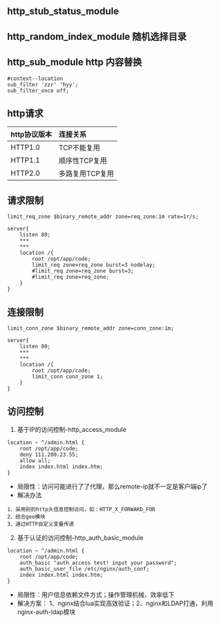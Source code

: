 ## http_stub_status_module
## http_random_index_module  随机选择目录
## http_sub_module http 内容替换
```
#context--location
sub_filter 'zzr' 'hyy';
sub_filter_once off;
```

## http请求

|  http协议版本   | 连接关系  |
|  :----  | :----  |
| HTTP1.0  | TCP不能复用 |
| HTTP1.1  | 顺序性TCP复用 |
| HTTP2.0  | 多路复用TCP复用 |

## 请求限制
```
limit_req_zone $binary_remote_addr zone=req_zone:1m rate=1r/s;

server{
    listen 80;
    ***
    ***
    location /{
        root /opt/app/code;
        limit_req zone=req_zone burst=3 nodelay;
        #limit_req zone=req_zone burst=3;
        #limit_req zone=req_zone;
    }
}
```

## 连接限制
```
limit_conn_zone $binary_remote_addr zone=conn_zone:1m;

server{
    listen 80;
    ***
    ***
    location /{
        root /opt/app/code;
        limit_conn conn_zone 1;
    }
}
```

## 访问控制
1. 基于IP的访问控制-http_access_module
```
location ~ ^/admin.html {
    root /opt/app/code;
    deny 111.200.23.55;
    allow all;
    index index.html index.htm;
}
```
* 局限性：访问可能进行了了代理，那么remote-ip就不一定是客户端ip了
* 解决办法
```
1、采用别的http头信息控制访问，如：HTTP_X_FORWARD_FOR
2、结合geo模块
3、通过HTTP自定义变量传递
```
2. 基于认证的访问控制-http_auth_basic_module
```
location ~ ^/admin.html {
    root /opt/app/code;
    auth_basic "auth access test! input your password";
    auth_basic_user_file /etc/nginx/auth_conf;
    index index.html index.htm;
}
```
* 局限性：用户信息依赖文件方式；操作管理机械，效率低下
* 解决方案： 1、nginx结合lua实现高效验证；2、nginx和LDAP打通，利用nginx-auth-ldap模块



